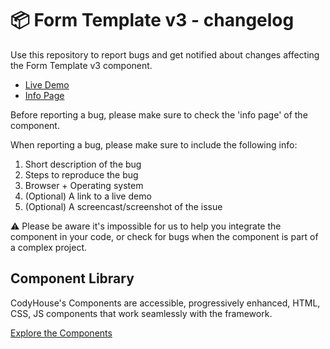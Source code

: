 # 📦 Form Template v3 - changelog

Use this repository to report bugs and get notified about changes affecting the Form Template v3 component.

- [Live Demo](https://codyhouse.co/ds/components/app/form-template-v3)
- [Info Page](https://codyhouse.co/ds/components/info/form-template-v3)

Before reporting a bug, please make sure to check the 'info page' of the component. 

When reporting a bug, please make sure to include the following info:

1. Short description of the bug
2. Steps to reproduce the bug
3. Browser + Operating system
4. (Optional) A link to a live demo
5. (Optional) A screencast/screenshot of the issue

⚠️ Please be aware it's impossible for us to help you integrate the component in your code, or check for bugs when the component is part of a complex project.

## Component Library

CodyHouse's Components are accessible, progressively enhanced, HTML, CSS, JS components that work seamlessly with the framework.

[Explore the Components](https://codyhouse.co/ds/components)
